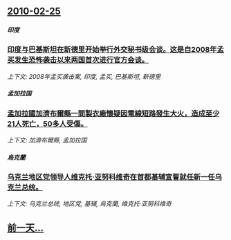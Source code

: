 ## [2010-02-25](/news/2010/02/25/index.md)

##### 印度
### [ 印度与巴基斯坦在新德里开始举行外交秘书级会谈。这是自2008年孟买发生恐怖袭击以来两国首次进行官方会谈。](/news/2010/02/25/印度与巴基斯坦在新德里开始举行外交秘书级会谈-这是自2008年孟买发生恐怖袭击以来两国首次进行官方会谈.md)
_上下文: 2008年孟买袭击案, 印度, 孟买, 巴基斯坦, 新德里_

##### 孟加拉国
### [ 孟加拉國加濟布爾縣一間製衣廠懷疑因電線短路發生大火，造成至少21人死亡，50多人受傷。](/news/2010/02/25/孟加拉國加濟布爾縣一間製衣廠懷疑因電線短路發生大火-造成至少21人死亡-50多人受傷.md)
_上下文: 加濟布爾縣, 孟加拉国_

##### 烏克蘭
### [ 乌克兰地区党领导人维克托·亚努科维奇在首都基辅宣誓就任新一任乌克兰总统。](/news/2010/02/25/乌克兰地区党领导人维克托-亚努科维奇在首都基辅宣誓就任新一任乌克兰总统.md)
_上下文: 乌克兰总统, 地区党, 基辅, 烏克蘭, 维克托·亚努科维奇_

## [前一天...](/news/2010/02/24/index.md)

